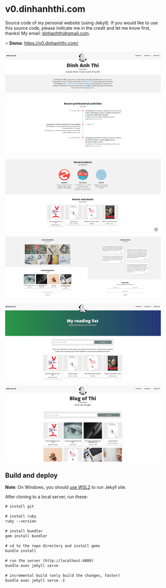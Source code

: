 # v0.dinhanhthi.com

Source code of my personal website (using Jekyll). If you would like to use this source code, please indicate me in the credit and let me know first, thanks! My email: dinhanhthi@gmail.com.

⭐ **Demo**: https://v0.dinhanhthi.com/

![Home page](./img/github/front-1.png)

![Home page](./img/github/front-2.png)

![Home page](./img/github/front-3.png)

![Home page](./img/github/front-4.jpg)

![Reading page](./img/github/reading.png)

![Blog page](./img/github/blog.png)

## Build and deploy

__Note__: On Windows, you should [use WSL2](https://dinhanhthi.com/docker-wsl2-windows) to run Jekyll site.

After cloning to a local server, run these:

~~~
# install git

# install ruby
ruby --version

# install bundler
gem install bundler

# cd to the repo directory and install gems
bundle install

# run the server (http://localhost:4000)
bundle exec jekyll serve

# incremental build (only build the changes, faster)
bundle exec jekyll serve -I
~~~